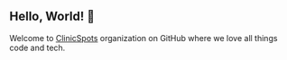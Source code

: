 ## Hello, World! :wave:

Welcome to [ClinicSpots](https://www.clinicspots.com) organization on GitHub where we love all things code and tech.


